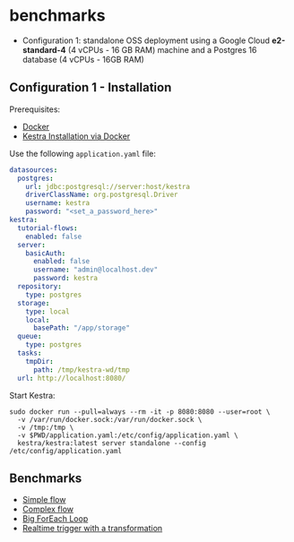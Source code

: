# benchmarks

- Configuration 1: standalone OSS deployment using a Google Cloud **e2-standard-4** (4 vCPUs - 16 GB RAM) machine and a Postgres 16 database (4 vCPUs - 16GB RAM)

## Configuration 1 - Installation

Prerequisites: 
- [Docker](https://docs.docker.com/engine/install/debian/#install-using-the-repository)
- [Kestra Installation via Docker](https://kestra.io/docs/installation/docker)

Use the following `application.yaml` file:
```yaml
datasources:
  postgres:
    url: jdbc:postgresql://server:host/kestra
    driverClassName: org.postgresql.Driver
    username: kestra
    password: "<set_a_password_here>"
kestra:
  tutorial-flows:
    enabled: false
  server:
    basicAuth:
      enabled: false
      username: "admin@localhost.dev"
      password: kestra
  repository:
    type: postgres
  storage:
    type: local
    local:
      basePath: "/app/storage"
  queue:
    type: postgres
  tasks:
    tmpDir:
      path: /tmp/kestra-wd/tmp
  url: http://localhost:8080/
```

Start Kestra:
```shell
sudo docker run --pull=always --rm -it -p 8080:8080 --user=root \
  -v /var/run/docker.sock:/var/run/docker.sock \
  -v /tmp:/tmp \
  -v $PWD/application.yaml:/etc/config/application.yaml \
  kestra/kestra:latest server standalone --config /etc/config/application.yaml
```

## Benchmarks
* [Simple flow](01%20-%20Simple%20flow)
* [Complex flow](02%20-%20Complex%20flow)
* [Big ForEach Loop](03%20-%20Big%20ForEach%20Loop)
* [Realtime trigger with a transformation](03%20-%20Realtime%20trigger%20with%20a%20transformation)